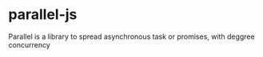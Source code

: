 # parallel-js

Parallel is a library to spread asynchronous task or promises, with deggree concurrency


